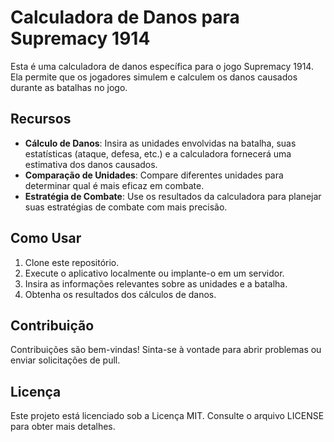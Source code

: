 # Calculadora de Danos para Supremacy 1914

Esta é uma calculadora de danos específica para o jogo Supremacy 1914. Ela permite que os jogadores simulem e calculem os danos causados durante as batalhas no jogo.

## Recursos

- **Cálculo de Danos**: Insira as unidades envolvidas na batalha, suas estatísticas (ataque, defesa, etc.) e a calculadora fornecerá uma estimativa dos danos causados.
- **Comparação de Unidades**: Compare diferentes unidades para determinar qual é mais eficaz em combate.
- **Estratégia de Combate**: Use os resultados da calculadora para planejar suas estratégias de combate com mais precisão.

## Como Usar

1. Clone este repositório.
2. Execute o aplicativo localmente ou implante-o em um servidor.
3. Insira as informações relevantes sobre as unidades e a batalha.
4. Obtenha os resultados dos cálculos de danos.

## Contribuição

Contribuições são bem-vindas! Sinta-se à vontade para abrir problemas ou enviar solicitações de pull.

## Licença

Este projeto está licenciado sob a Licença MIT. Consulte o arquivo LICENSE para obter mais detalhes.
